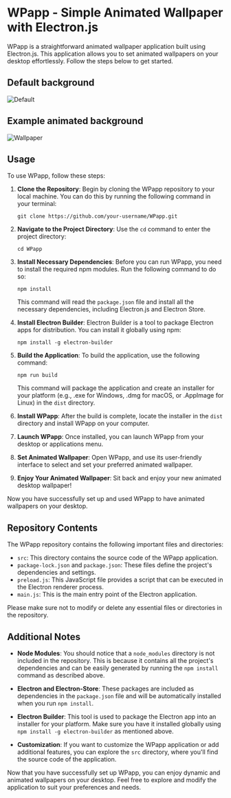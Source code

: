 # WPapp - Simple Animated Wallpaper with Electron.js

WPapp is a straightforward animated wallpaper application built using Electron.js. This application allows you to set animated wallpapers on your desktop effortlessly. Follow the steps below to get started.

## Default background

![Default](assets/Default.gif)

## Example animated background

![Wallpaper](assets/Wallpaper.gif)

## Usage

To use WPapp, follow these steps:

1. **Clone the Repository**: Begin by cloning the WPapp repository to your local machine. You can do this by running the following command in your terminal:

    ```shell
    git clone https://github.com/your-username/WPapp.git
    ```

2. **Navigate to the Project Directory**: Use the `cd` command to enter the project directory:

    ```shell
    cd WPapp
    ```

3. **Install Necessary Dependencies**: Before you can run WPapp, you need to install the required npm modules. Run the following command to do so:

    ```shell
    npm install
    ```

    This command will read the `package.json` file and install all the necessary dependencies, including Electron.js and Electron Store.

4. **Install Electron Builder**: Electron Builder is a tool to package Electron apps for distribution. You can install it globally using npm:

    ```shell
    npm install -g electron-builder
    ```

5. **Build the Application**: To build the application, use the following command:

    ```shell
    npm run build
    ```

    This command will package the application and create an installer for your platform (e.g., .exe for Windows, .dmg for macOS, or .AppImage for Linux) in the `dist` directory.

6. **Install WPapp**: After the build is complete, locate the installer in the `dist` directory and install WPapp on your computer.

7. **Launch WPapp**: Once installed, you can launch WPapp from your desktop or applications menu.

8. **Set Animated Wallpaper**: Open WPapp, and use its user-friendly interface to select and set your preferred animated wallpaper.

9. **Enjoy Your Animated Wallpaper**: Sit back and enjoy your new animated desktop wallpaper!

Now you have successfully set up and used WPapp to have animated wallpapers on your desktop.

## Repository Contents

The WPapp repository contains the following important files and directories:

- `src`: This directory contains the source code of the WPapp application.
- `package-lock.json` and `package.json`: These files define the project's dependencies and settings.
- `preload.js`: This JavaScript file provides a script that can be executed in the Electron renderer process.
- `main.js`: This is the main entry point of the Electron application.

Please make sure not to modify or delete any essential files or directories in the repository.

## Additional Notes

- **Node Modules**: You should notice that a `node_modules` directory is not included in the repository. This is because it contains all the project's dependencies and can be easily generated by running the `npm install` command as described above.

- **Electron and Electron-Store**: These packages are included as dependencies in the `package.json` file and will be automatically installed when you run `npm install`.

- **Electron Builder**: This tool is used to package the Electron app into an installer for your platform. Make sure you have it installed globally using `npm install -g electron-builder` as mentioned above.

- **Customization**: If you want to customize the WPapp application or add additional features, you can explore the `src` directory, where you'll find the source code of the application.

Now that you have successfully set up WPapp, you can enjoy dynamic and animated wallpapers on your desktop. Feel free to explore and modify the application to suit your preferences and needs.
